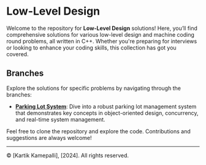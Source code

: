 # Low-Level Design

Welcome to the repository for **Low-Level Design** solutions! Here, you’ll find comprehensive solutions for various low-level design and machine coding round problems, all written in C++. Whether you're preparing for interviews or looking to enhance your coding skills, this collection has got you covered.

## Branches

Explore the solutions for specific problems by navigating through the branches:

- **[Parking Lot System](https://github.com/kartik4042/Low-Level-Design/tree/Parking-Lot-System)**: Dive into a robust parking lot management system that demonstrates key concepts in object-oriented design, concurrency, and real-time system management.

Feel free to clone the repository and explore the code. Contributions and suggestions are always welcome!

---

© [Kartik Kamepalli], [2024]. All rights reserved.

